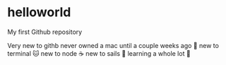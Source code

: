 helloworld
==========

My first Github repository

Very new to githb
never owned a mac until a couple weeks ago :pizza: 
new to terminal  :cat:
new to node :coffee:
new to sails :poop:
learning a whole lot :dog:

